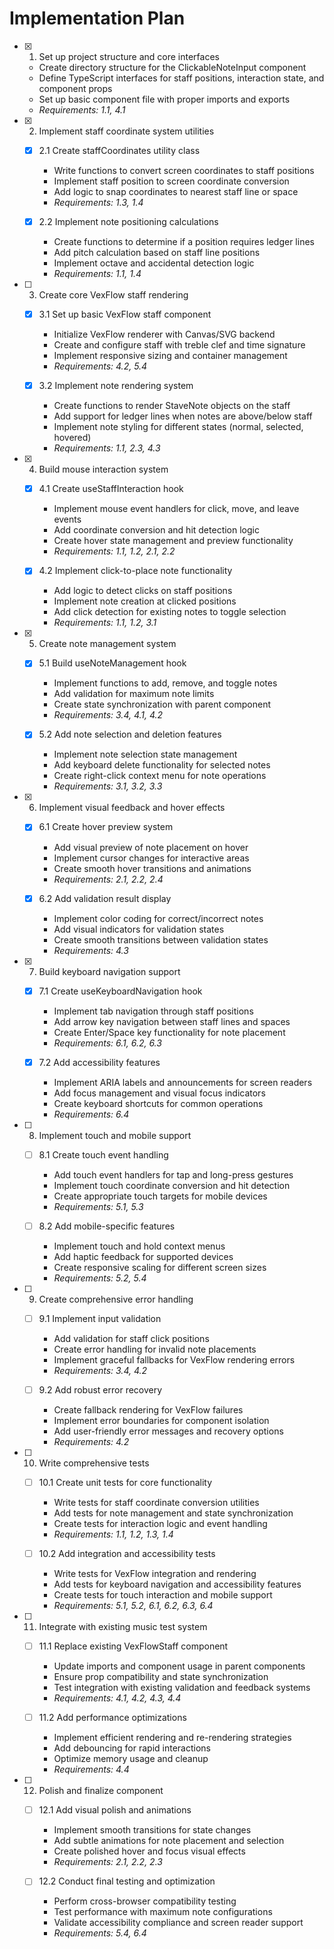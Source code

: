 # Implementation Plan

- [x] 1. Set up project structure and core interfaces
  - Create directory structure for the ClickableNoteInput component
  - Define TypeScript interfaces for staff positions, interaction state, and component props
  - Set up basic component file with proper imports and exports
  - _Requirements: 1.1, 4.1_

- [x] 2. Implement staff coordinate system utilities
  - [x] 2.1 Create staffCoordinates utility class
    - Write functions to convert screen coordinates to staff positions
    - Implement staff position to screen coordinate conversion
    - Add logic to snap coordinates to nearest staff line or space
    - _Requirements: 1.3, 1.4_

  - [x] 2.2 Implement note positioning calculations
    - Create functions to determine if a position requires ledger lines
    - Add pitch calculation based on staff line positions
    - Implement octave and accidental detection logic
    - _Requirements: 1.1, 1.4_

- [ ] 3. Create core VexFlow staff rendering
  - [x] 3.1 Set up basic VexFlow staff component
    - Initialize VexFlow renderer with Canvas/SVG backend
    - Create and configure staff with treble clef and time signature
    - Implement responsive sizing and container management
    - _Requirements: 4.2, 5.4_

  - [x] 3.2 Implement note rendering system
    - Create functions to render StaveNote objects on the staff
    - Add support for ledger lines when notes are above/below staff
    - Implement note styling for different states (normal, selected, hovered)
    - _Requirements: 1.1, 2.3, 4.3_

- [x] 4. Build mouse interaction system
  - [x] 4.1 Create useStaffInteraction hook
    - Implement mouse event handlers for click, move, and leave events
    - Add coordinate conversion and hit detection logic
    - Create hover state management and preview functionality
    - _Requirements: 1.1, 1.2, 2.1, 2.2_

  - [x] 4.2 Implement click-to-place note functionality
    - Add logic to detect clicks on staff positions
    - Implement note creation at clicked positions
    - Add click detection for existing notes to toggle selection
    - _Requirements: 1.1, 1.2, 3.1_

- [x] 5. Create note management system
  - [x] 5.1 Build useNoteManagement hook
    - Implement functions to add, remove, and toggle notes
    - Add validation for maximum note limits
    - Create state synchronization with parent component
    - _Requirements: 3.4, 4.1, 4.2_

  - [x] 5.2 Add note selection and deletion features
    - Implement note selection state management
    - Add keyboard delete functionality for selected notes
    - Create right-click context menu for note operations
    - _Requirements: 3.1, 3.2, 3.3_

- [x] 6. Implement visual feedback and hover effects
  - [x] 6.1 Create hover preview system
    - Add visual preview of note placement on hover
    - Implement cursor changes for interactive areas
    - Create smooth hover transitions and animations
    - _Requirements: 2.1, 2.2, 2.4_

  - [x] 6.2 Add validation result display
    - Implement color coding for correct/incorrect notes
    - Add visual indicators for validation states
    - Create smooth transitions between validation states
    - _Requirements: 4.3_

- [x] 7. Build keyboard navigation support
  - [x] 7.1 Create useKeyboardNavigation hook
    - Implement tab navigation through staff positions
    - Add arrow key navigation between staff lines and spaces
    - Create Enter/Space key functionality for note placement
    - _Requirements: 6.1, 6.2, 6.3_

  - [x] 7.2 Add accessibility features
    - Implement ARIA labels and announcements for screen readers
    - Add focus management and visual focus indicators
    - Create keyboard shortcuts for common operations
    - _Requirements: 6.4_

- [ ] 8. Implement touch and mobile support
  - [ ] 8.1 Create touch event handling
    - Add touch event handlers for tap and long-press gestures
    - Implement touch coordinate conversion and hit detection
    - Create appropriate touch targets for mobile devices
    - _Requirements: 5.1, 5.3_

  - [ ] 8.2 Add mobile-specific features
    - Implement touch and hold context menus
    - Add haptic feedback for supported devices
    - Create responsive scaling for different screen sizes
    - _Requirements: 5.2, 5.4_

- [ ] 9. Create comprehensive error handling
  - [ ] 9.1 Implement input validation
    - Add validation for staff click positions
    - Create error handling for invalid note placements
    - Implement graceful fallbacks for VexFlow rendering errors
    - _Requirements: 3.4, 4.2_

  - [ ] 9.2 Add robust error recovery
    - Create fallback rendering for VexFlow failures
    - Implement error boundaries for component isolation
    - Add user-friendly error messages and recovery options
    - _Requirements: 4.2_

- [ ] 10. Write comprehensive tests
  - [ ] 10.1 Create unit tests for core functionality
    - Write tests for staff coordinate conversion utilities
    - Add tests for note management and state synchronization
    - Create tests for interaction logic and event handling
    - _Requirements: 1.1, 1.2, 1.3, 1.4_

  - [ ] 10.2 Add integration and accessibility tests
    - Write tests for VexFlow integration and rendering
    - Add tests for keyboard navigation and accessibility features
    - Create tests for touch interaction and mobile support
    - _Requirements: 5.1, 5.2, 6.1, 6.2, 6.3, 6.4_

- [ ] 11. Integrate with existing music test system
  - [ ] 11.1 Replace existing VexFlowStaff component
    - Update imports and component usage in parent components
    - Ensure prop compatibility and state synchronization
    - Test integration with existing validation and feedback systems
    - _Requirements: 4.1, 4.2, 4.3, 4.4_

  - [ ] 11.2 Add performance optimizations
    - Implement efficient rendering and re-rendering strategies
    - Add debouncing for rapid interactions
    - Optimize memory usage and cleanup
    - _Requirements: 4.4_

- [ ] 12. Polish and finalize component
  - [ ] 12.1 Add visual polish and animations
    - Implement smooth transitions for state changes
    - Add subtle animations for note placement and selection
    - Create polished hover and focus visual effects
    - _Requirements: 2.1, 2.2, 2.3_

  - [ ] 12.2 Conduct final testing and optimization
    - Perform cross-browser compatibility testing
    - Test performance with maximum note configurations
    - Validate accessibility compliance and screen reader support
    - _Requirements: 5.4, 6.4_
